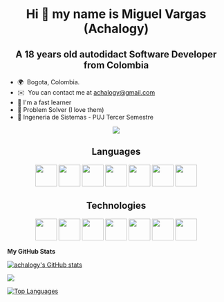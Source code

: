 <h1 align="center">Hi 👋 my name is Miguel Vargas (Achalogy)</h1>
<h2 align="center">A 18 years old autodidact Software Developer from Colombia</h2>

* 🌍  Bogota, Colombia.
* ✉️  You can contact me at [achalogy@gmail.com](mailto:achalogy@gmail.com )
* 🧠  I'm a fast learner
* 🧩  Problem Solver (I love them)
* 🌱  Ingeneria de Sistemas - PUJ Tercer Semestre

<div align="center">
  <img src="https://www.codewars.com/users/Achalogy/badges/large" />
</div>

<h2 align="center">Languages</h2>

<div align="center">
  <img src="https://cdn.jsdelivr.net/gh/devicons/devicon/icons/html5/html5-plain-wordmark.svg" width="50" height="50" />
  <img src="https://cdn.jsdelivr.net/gh/devicons/devicon/icons/javascript/javascript-original.svg" width="50" height="50" />
  <img src="https://cdn.jsdelivr.net/gh/devicons/devicon/icons/typescript/typescript-original.svg" width="50" height="50" />
  <img src="https://cdn.jsdelivr.net/gh/devicons/devicon/icons/css3/css3-original.svg" width="50" height="50" />
  <img src="https://cdn.jsdelivr.net/gh/devicons/devicon/icons/sass/sass-original.svg" width="50" height="50" />
  <img src="https://cdn.jsdelivr.net/gh/devicons/devicon/icons/python/python-original-wordmark.svg" width="50" height="50" />
  <img src="https://cdn.jsdelivr.net/gh/devicons/devicon@latest/icons/cplusplus/cplusplus-original.svg" width="50" height="50" />
</div>

<h2 align="center">Technologies</h2>

<div align="center">
  <img src="https://cdn.jsdelivr.net/gh/devicons/devicon/icons/git/git-original.svg" width="50" height="50" />
  <img src="https://cdn.jsdelivr.net/gh/devicons/devicon/icons/linux/linux-original.svg" width="50" height="50" />
  <img src="https://cdn.jsdelivr.net/gh/devicons/devicon/icons/markdown/markdown-original.svg" width="50" height="50" />
  <img src="https://cdn.jsdelivr.net/gh/devicons/devicon/icons/nodejs/nodejs-plain-wordmark.svg" width="50" height="50" />
  <img src="https://cdn.jsdelivr.net/gh/devicons/devicon/icons/react/react-original.svg" width="50" height="50" />
  <img src="https://cdn.jsdelivr.net/gh/devicons/devicon/icons/nextjs/nextjs-original-wordmark.svg" width="50" height="50" />
  <img src="https://cdn.jsdelivr.net/gh/devicons/devicon@latest/icons/astro/astro-original.svg" width="50" height="50" />
</div>

<b>My GitHub Stats</b>

<a href="http://www.github.com/achalogy"><img src="https://github-readme-stats.vercel.app/api?username=achalogy&show_icons=true&hide=&count_private=true&title_color=ec4899&text_color=10b981&icon_color=ec4899&bg_color=1c1917&hide_border=true&show_icons=true" alt="achalogy's GitHub stats" /></a>

<a href="http://www.github.com/achalogy"><img src="https://github-readme-streak-stats.herokuapp.com/?user=achalogy&stroke=10b981&background=1c1917&ring=ec4899&fire=ec4899&currStreakNum=10b981&currStreakLabel=ec4899&sideNums=10b981&sideLabels=10b981&dates=10b981&hide_border=true" /></a>

<a href="https://github.com/achalogy" align="left"><img src="https://github-readme-stats.vercel.app/api/top-langs/?username=achalogy&title_color=ec4899&text_color=10b981&icon_color=ec4899&bg_color=1c1917&hide_border=true&locale=en&custom_title=Top%20%Languages" alt="Top Languages" /></a>
